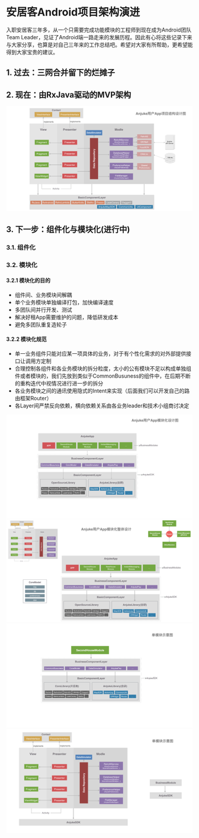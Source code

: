 # 安居客Android项目架构演进

入职安居客三年多，从一个只需要完成功能模块的工程师到现在成为Android团队Team Leader，见证了Android端一路走来的发展历程。因此有心将这些记录下来与大家分享，也算是对自己三年来的工作总结吧。希望对大家有所帮助，更希望能得到大家宝贵的建议。

## 1. 过去：三网合并留下的烂摊子

## 2. 现在：由RxJava驱动的MVP架构


![](mvp.png)

## 3. 下一步：组件化与模块化(进行中)

### 3.1. 组件化

### 3.2. 模块化

#### 3.2.1 模块化的目的

* 组件间、业务模块间解耦
* 单个业务模块单独编译打包，加快编译速度
* 多团队间并行开发、测试
* 解决好租App需要维护的问题，降低研发成本
* 避免多团队重复造轮子

#### 3.2.2 模块化规范

* 单一业务组件只能对应某一项具体的业务，对于有个性化需求的对外部提供接口让调用方定制
* 合理控制各组件和各业务模块的拆分粒度，太小的公有模块不足以构成单独组件或者模块的，我们先放到类似于CommonBusuness的组件中，在后期不断的重构迭代中视情况进行进一步的拆分
* 各业务模块之间的通讯使用隐式的Intent来实现（后面我们可以开发自己的路由框架Router）
* 各Layer间严禁反向依赖，横向依赖关系由各业务leader和技术小组商讨决定



![](modularization1.png)
![](modularization2.png)
![](modularization3.png)
![](modularization4.png)



